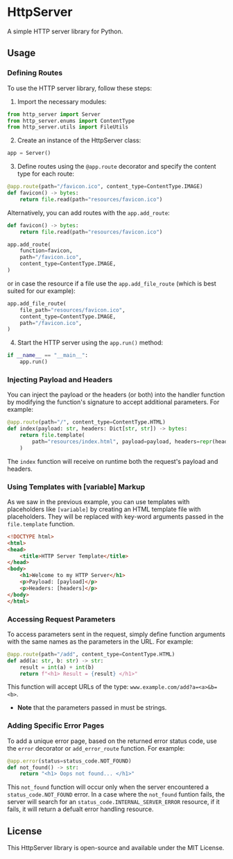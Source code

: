# HttpServer

A simple HTTP server library for Python.

## Usage
### Defining Routes
To use the HTTP server library, follow these steps:

1. Import the necessary modules:

```python
from http_server import Server
from http_server.enums import ContentType
from http_server.utils import FileUtils
```
2. Create an instance of the HttpServer class:

```python
app = Server()
```

3. Define routes using the `@app.route` decorator and specify the content type for each route:

```python
@app.route(path="/favicon.ico", content_type=ContentType.IMAGE)
def favicon() -> bytes:
    return file.read(path="resources/favicon.ico")
```
Alternatively, you can add routes with the `app.add_route`:

```python
def favicon() -> bytes:
    return file.read(path="resources/favicon.ico")

app.add_route(
    function=favicon,
    path="/favicon.ico",
    content_type=ContentType.IMAGE,
)
```

or in case the resource if a file use the `app.add_file_route` (which is best suited for our example):
```python
app.add_file_route(
    file_path="resources/favicon.ico",
    content_type=ContentType.IMAGE,
    path="/favicon.ico",
)
```

4. Start the HTTP server using the `app.run()` method:

```python
if __name__ == "__main__":
    app.run()
```

### Injecting Payload and Headers
You can inject the payload or the headers (or both) into the handler function by modifying the function's signature to accept additional parameters. For example:

```python
@app.route(path="/", content_type=ContentType.HTML)
def index(payload: str, headers: Dict[str, str]) -> bytes:
    return file.template(
        path="resources/index.html", payload=payload, headers=repr(headers)
    )
```

The `index` function will receive on runtime both the request's payload and headers.

### Using Templates with [variable] Markup
As we saw in the previous example, you can use templates with placeholders like `[variable]` by creating an HTML template file with placeholders. They will be replaced with key-word arguments passed in the `file.template` function.

```html
<!DOCTYPE html>
<html>
<head>
    <title>HTTP Server Template</title>
</head>
<body>
    <h1>Welcome to my HTTP Server</h1>
    <p>Payload: [payload]</p>
    <p>Headers: [headers]</p>
</body>
</html>
```

### Accessing Request Parameters
To access parameters sent in the request, simply define function arguments with the same names as the parameters in the URL. For example:

```python
@app.route(path="/add", content_type=ContentType.HTML)
def add(a: str, b: str) -> str:
    result = int(a) + int(b)
    return f"<h1> Result = {result} </h1>"
```
This function will accept URLs of the type: `www.example.com/add?a=<a>&b=<b>`. 
- **Note** that the parameters passed in must be strings.

### Adding Specific Error Pages

To add a unique error page, based on the returned error status code, use the `error` decorator or `add_error_route` function. For example:
```python
@app.error(status=status_code.NOT_FOUND)
def not_found() -> str:
    return "<h1> Oops not found... </h1>"
```

This `not_found` function will occur only when the server encountered a `status_code.NOT_FOUND` error. In a case where the `not_found` funtion fails, the server will search for an `status_code.INTERNAL_SERVER_ERROR` resource, if it fails, it will return a defualt error handling resource.

## License
This HttpServer library is open-source and available under the MIT License.
